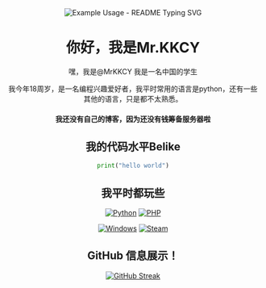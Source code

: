 
<div align="center">
  <img src="https://readme-typing-svg.demolab.com/?lines=%F0%9F%91%8BHello+there!;%F0%9F%92%96Thank+you+for+conming!;%F0%9F%8E%89Hope+you+have+nice+day!&font=Fira%20Code&center=true&width=380&height=50&duration=4000&pause=1000" alt="Example Usage - README Typing SVG">
  <h1 align="center">你好，我是Mr.KKCY</h1>


嘿，我是@MrKKCY
我是一名中国的学生

我今年18周岁，是一名编程兴趣爱好者，我平时常用的语言是python，还有一些其他的语言，只是都不太熟悉。

#### 我还没有自己的博客，因为还没有~~钱~~筹备服务器啦

## 我的代码水平Belike


```python
print("hello world")
```
## 我平时都玩些

[![Python](https://img.shields.io/badge/Python-3670A0.svg?style=for-the-badge&logo=Python&logoColor=ffdd54)](#)
[![PHP](https://img.shields.io/badge/PHP-777BB4.svg?style=for-the-badge&logo=PHP&logoColor=white)](#)

[![Windows](https://img.shields.io/badge/Windows-0078D6.svg?style=for-the-badge&logo=Windows&logoColor=white)](#)
[![Steam](https://img.shields.io/badge/Steam-000000.svg?style=for-the-badge&logo=Steam&logoColor=0B3D8D)](#)

        
</div>
<div align="center">

## GitHub 信息展示！

[![GitHub Streak](https://github-readme-streak-stats.herokuapp.com?user=MrKKCY&theme=highcontrast)](https://git.io/streak-stats)



</div>
